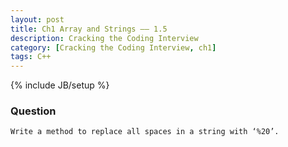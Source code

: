```yaml
---
layout: post
title: Ch1 Array and Strings —— 1.5
description: Cracking the Coding Interview
category: [Cracking the Coding Interview, ch1]
tags: C++
---
```

{% include JB/setup %}

### Question

	Write a method to replace all spaces in a string with ‘%20’.
